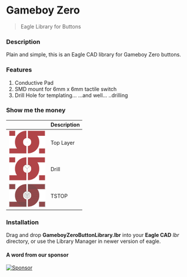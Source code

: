 # Gameboy Zero
> Eagle Library for Buttons

### Description
Plain and simple, this is an Eagle CAD library for Gameboy Zero buttons.

### Features
1. Conductive Pad
2. SMD mount for 6mm x 6mm tactile switch
3. Drill Hole for templating...   ...and well...  ..drilling

### Show me the money
|                                   | Description |
| --------------------------------- | ----------- |
| <img src="001.png" width="100px"> | Top Layer   |
| <img src="002.png" width="100px"> | Drill       |
| <img src="003.png" width="100px"> | TSTOP       |

### Installation
Drag and drop **GameboyZeroButtonLibrary.lbr** into your **Eagle CAD** *lbr* directory, or use the Library Manager in newer version of eagle.



#### A word from our sponsor

<a target='_blank' rel='nofollow' href='https://app.codesponsor.io/link/UNtvL4qmeBB7aDs3BgS4p8Hg/32teeth/GameboyZeroButtonLibrary'>
  <img alt='Sponsor' width='888' height='68' src='https://app.codesponsor.io/embed/UNtvL4qmeBB7aDs3BgS4p8Hg/32teeth/GameboyZeroButtonLibrary.svg' />
</a>
